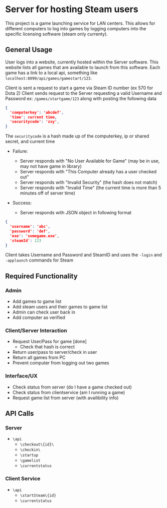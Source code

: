 # Server for hosting Steam users #

This project is a game launching service for LAN centers. This allows for different computers to log into games by logging computers into the specific licensing software (steam only currenty).

## General Usage ##

User logs into a website, currently hosted within the Server software. This website lists all games that are available to launch from this software. Each game has a link to a local api, something like `localhost:8099/api/games/gamestart/123`. 

Client is sent a request to start a game via Steam ID number (ex 570 for Dota 2)
Client sends request to the Server requesting a valid Username and Password ex: `/games/startgame/123` along with posting the following data

``` json
{
  'computerkey': 'abcdef',
  'time': current time,
  'securitycode': 'zxy',
}
```

The `securitycode` is a hash made up of the computerkey, ip or shared secret, and current time

* Failure:
  * Server responds with "No User Available for Game" (may be in use, may not have game in library)
  * Server responds with "This Computer already has a user checked out"
  * Server responds with "Invalid Security" (the hash does not match)
  * Server responds with "Invalid Time" (the current time is more than 5 minutes off of server time)

* Success:
  * Server responds with JSON object in following format

``` json
{
  'username': 'abc',
  'password': 'def',
  'exe': 'somegame.exe',
  'steamId': 123
}
```

Client takes Username and Password and SteamID and uses the `-login` and `-applaunch` commands for Steam

## Required Functionality ##

### Admin ###

* Add games to game list
* Add steam users and their games to game list
* Admin can check user back in
* Add computer as verified

### Client/Server Interaction ###

* Request User/Pass for game [done]
  * Check that hash is correct
* Return user/pass to server/check in user
* Return all games from PC
* Prevent computer from logging out two games

### Interface/UX ###

* Check status from server (do I have a game checked out)
* Check status from clientservice (am I running a game)
* Request game list from server (with availibility info)

## API Calls ##

### Server ###

* `\api`
  * `\checkout\{id}\`
  * `\checkin\`
  * `\startup`
  * `\gamelist`
  * `\currentstatus`

### Client Service ###

* `\api`
  * `\startSteam\{id}`
  * `\currentstatus`
